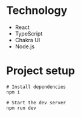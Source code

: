 # Technology
* React
* TypeScript
* Chakra UI
* Node.js

# Project setup
```
# Install dependencies
npm i

# Start the dev server
npm run dev
```
